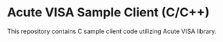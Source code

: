 # Acute VISA Sample Client (C/C++)

This repository contains C sample client code utilizing Acute VISA library.
